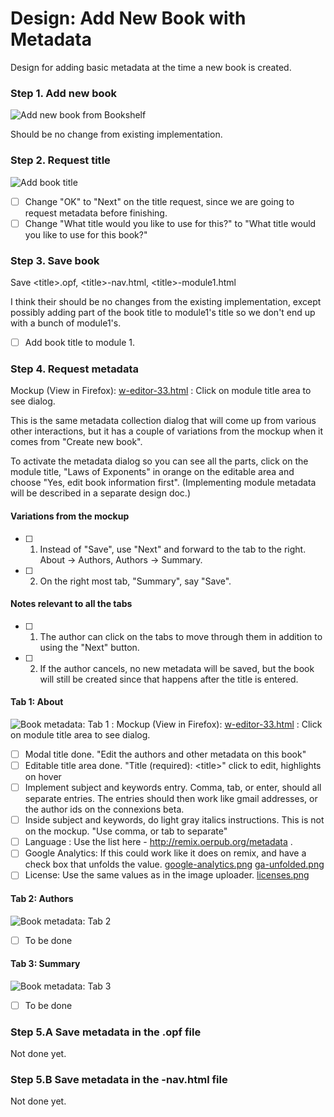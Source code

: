 # Design: Add New Book with Metadata 

Design for adding basic metadata at the time a new book is created.

### Step 1. Add new book

![Add new book from Bookshelf](http://oerpub.github.io/uidesigns/designs/images/add-new-book.png)

Should be no change from existing implementation.

### Step 2. Request title

![Add book title](http://oerpub.github.io/uidesigns/designs/images/add-book-title.png "Make sure to change OK to Next")

- [ ] Change "OK" to "Next" on the title request, since we are going to request metadata before finishing.
- [ ] Change "What title would you like to use for this?" to "What title would you like to use for this book?"

### Step 3. Save book

Save \<title\>.opf, \<title\>-nav.html, \<title\>-module1.html

I think their should be no changes from the existing implementation, except possibly adding part of the book title to module1's title so we don't end up with a bunch of module1's.

- [ ] Add book title to module 1.

### Step 4. Request metadata

Mockup (View in Firefox): [w-editor-33.html](http://oerpub.github.io/uidesigns/max/editor-ideas/w-editor-33.html) : Click on module title area to see dialog.

This is the same metadata collection dialog that will come up from various other interactions, but it has a couple of variations from the mockup when it comes from "Create new book". 

To activate the metadata dialog so you can see all the parts, click on the module title, "Laws of Exponents" in orange on the editable area and choose "Yes, edit book information first". \(Implementing module metadata will be described in a separate design doc.\)

#### Variations from the mockup

- [ ] 1. Instead of "Save", use "Next" and forward to the tab to the right. About -> Authors, Authors -> Summary.
- [ ] 2. On the right most tab, "Summary", say "Save".

#### Notes relevant to all the tabs

- [ ] 1. The author can click on the tabs to move through them in addition to using the "Next" button. 
- [ ] 2. If the author cancels, no new metadata will be saved, but the book will still be created since that happens after the title is entered.

#### Tab 1: About

![Book metadata: Tab 1](http://oerpub.github.io/uidesigns/designs/images/book-metadata-tab1-about.png "Make sure to change Save to Next") : Mockup (View in Firefox): [w-editor-33.html](http://oerpub.github.io/uidesigns/max/editor-ideas/w-editor-33.html) : Click on module title area to see dialog.

- [ ] Modal title done. "Edit the authors and other metadata on this book"
- [ ] Editable title area done. "Title (required): \<title\>" click to edit, highlights on hover
- [ ] Implement subject and keywords entry. Comma, tab, or enter, should all separate entries. The entries should then work like gmail addresses, or the author ids on the connexions beta.
- [ ] Inside subject and keywords, do light gray italics instructions. This is not on the mockup. "Use comma, or tab to separate"
- [ ] Language : Use the list here - http://remix.oerpub.org/metadata .
- [ ] Google Analytics: If this could work like it does on remix, and have a check box that unfolds the value. [google-analytics.png](images/google-analytics.png) [ga-unfolded.png](images/ga-unfolded.png) 
- [ ] License: Use the same values as in the image uploader. [licenses.png](images/licenses.png)
 
#### Tab 2: Authors

![Book metadata: Tab 2](http://oerpub.github.io/uidesigns/designs/images/book-metadata-tab2-authors.png "Make sure to change Save to Next") 

- [ ] To be done

#### Tab 3: Summary

![Book metadata: Tab 3](http://oerpub.github.io/uidesigns/designs/images/book-metadata-tab3-summary.png "Make sure to change Save to Save Information") 

- [ ] To be done

### Step 5.A Save metadata in the .opf file

Not done yet.

### Step 5.B Save metadata in the -nav.html file

Not done yet.

